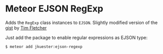 # Meteor EJSON RegExp

Adds the `RegExp` class instances to `EJSON`.
Slightly modified version of the [gist](https://gist.github.com/TimFletcher/1fc43b36a2710f09895613ecdd7c39a7) by [Tim Fletcher](https://github.com/TimFletcher)

Just add the package to enable regular expressions as EJSON type:

```bash
$ meteor add jkuester:ejson-regexp
```  


